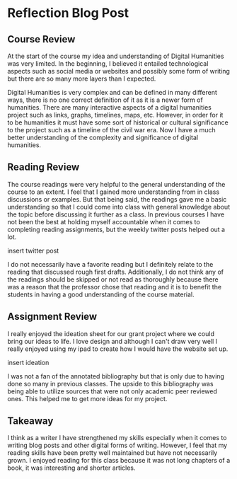 # Reflection Blog Post 
## Course Review 

At the start of the course my idea and understanding of Digital Humanities was very limited. In the beginning, I believed it entailed technological aspects such as social media or websites and possibly some form of writing but there are so many more layers than I expected. 

Digital Humanities is very complex and can be defined in many different ways, there is no one correct definition of it as it is a newer form of humanities. There are many interactive aspects of a digital humanities project such as links, graphs, timelines, maps, etc. However, in order for it to be humanities it must have some sort of historical or cultural significance to the project such as a timeline of the civil war era. Now I have a much better understanding of the complexity and significance of digital humanities. 

## Reading Review 

The course readings were very helpful to the general understanding of the course to an extent. I feel that I gained more understanding from in class discussions or examples. But that being said, the readings gave me a basic understanding so that I could come into class with general knowledge about the topic before discussing it further as a class. In previous courses I have not been the best at holding myself accountable when it comes to completing reading assignments, but the weekly twitter posts helped out a lot.

insert twitter post 

I do not necessarily have a favorite reading but I definitely relate to the reading that discussed rough first drafts. Additionally, I do not think any of the readings should be skipped or not read as thoroughly because there was a reason that the professor chose that reading and it is to benefit the students in having a good understanding of the course material.

## Assignment Review 

I really enjoyed the ideation sheet for our grant project where we could bring our ideas to life. I love design and although I can't draw very well I really enjoyed using my ipad to create how I would have the website set up. 

insert ideation 

I was not a fan of the annotated bibliography but that is only due to having done so many in previous classes. The upside to this bibliography was being able to utilize sources that were not only academic peer reviewed ones. This helped me to get more ideas for my project. 

## Takeaway 

I think as a writer I have strengthened my skills especially when it comes to writing blog posts and other digital forms of writing. However, I feel that my reading skills have been pretty well maintained but have not necessarily grown. I enjoyed reading for this class because it was not long chapters of a book, it was interesting and shorter articles.
